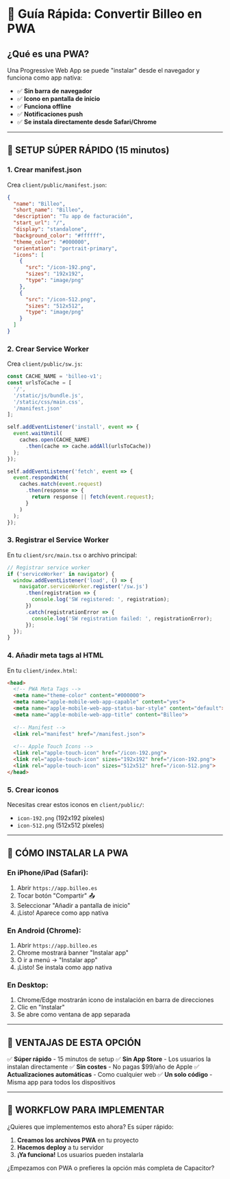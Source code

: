 # 📱 Guía Rápida: Convertir Billeo en PWA

## ¿Qué es una PWA?
Una Progressive Web App se puede "instalar" desde el navegador y funciona como app nativa:
- ✅ **Sin barra de navegador**
- ✅ **Icono en pantalla de inicio**
- ✅ **Funciona offline**
- ✅ **Notificaciones push**
- ✅ **Se instala directamente desde Safari/Chrome**

---

## 🚀 SETUP SÚPER RÁPIDO (15 minutos)

### 1. Crear manifest.json

Crea `client/public/manifest.json`:

```json
{
  "name": "Billeo",
  "short_name": "Billeo",
  "description": "Tu app de facturación",
  "start_url": "/",
  "display": "standalone",
  "background_color": "#ffffff",
  "theme_color": "#000000",
  "orientation": "portrait-primary",
  "icons": [
    {
      "src": "/icon-192.png",
      "sizes": "192x192",
      "type": "image/png"
    },
    {
      "src": "/icon-512.png",
      "sizes": "512x512",
      "type": "image/png"
    }
  ]
}
```

### 2. Crear Service Worker

Crea `client/public/sw.js`:

```javascript
const CACHE_NAME = 'billeo-v1';
const urlsToCache = [
  '/',
  '/static/js/bundle.js',
  '/static/css/main.css',
  '/manifest.json'
];

self.addEventListener('install', event => {
  event.waitUntil(
    caches.open(CACHE_NAME)
      .then(cache => cache.addAll(urlsToCache))
  );
});

self.addEventListener('fetch', event => {
  event.respondWith(
    caches.match(event.request)
      .then(response => {
        return response || fetch(event.request);
      }
    )
  );
});
```

### 3. Registrar el Service Worker

En tu `client/src/main.tsx` o archivo principal:

```typescript
// Registrar service worker
if ('serviceWorker' in navigator) {
  window.addEventListener('load', () => {
    navigator.serviceWorker.register('/sw.js')
      .then(registration => {
        console.log('SW registered: ', registration);
      })
      .catch(registrationError => {
        console.log('SW registration failed: ', registrationError);
      });
  });
}
```

### 4. Añadir meta tags al HTML

En tu `client/index.html`:

```html
<head>
  <!-- PWA Meta Tags -->
  <meta name="theme-color" content="#000000">
  <meta name="apple-mobile-web-app-capable" content="yes">
  <meta name="apple-mobile-web-app-status-bar-style" content="default">
  <meta name="apple-mobile-web-app-title" content="Billeo">
  
  <!-- Manifest -->
  <link rel="manifest" href="/manifest.json">
  
  <!-- Apple Touch Icons -->
  <link rel="apple-touch-icon" href="/icon-192.png">
  <link rel="apple-touch-icon" sizes="192x192" href="/icon-192.png">
  <link rel="apple-touch-icon" sizes="512x512" href="/icon-512.png">
</head>
```

### 5. Crear iconos

Necesitas crear estos iconos en `client/public/`:
- `icon-192.png` (192x192 píxeles)
- `icon-512.png` (512x512 píxeles)

---

## 📱 CÓMO INSTALAR LA PWA

### En iPhone/iPad (Safari):
1. Abrir `https://app.billeo.es`
2. Tocar botón "Compartir" 📤
3. Seleccionar "Añadir a pantalla de inicio"
4. ¡Listo! Aparece como app nativa

### En Android (Chrome):
1. Abrir `https://app.billeo.es`
2. Chrome mostrará banner "Instalar app"
3. O ir a menú → "Instalar app"
4. ¡Listo! Se instala como app nativa

### En Desktop:
1. Chrome/Edge mostrarán icono de instalación en barra de direcciones
2. Clic en "Instalar"
3. Se abre como ventana de app separada

---

## 🎯 VENTAJAS DE ESTA OPCIÓN

✅ **Súper rápido** - 15 minutos de setup
✅ **Sin App Store** - Los usuarios la instalan directamente
✅ **Sin costes** - No pagas $99/año de Apple
✅ **Actualizaciones automáticas** - Como cualquier web
✅ **Un solo código** - Misma app para todos los dispositivos

---

## 🚀 WORKFLOW PARA IMPLEMENTAR

¿Quieres que implementemos esto ahora? Es súper rápido:

1. **Creamos los archivos PWA** en tu proyecto
2. **Hacemos deploy** a tu servidor
3. **¡Ya funciona!** Los usuarios pueden instalarla

¿Empezamos con PWA o prefieres la opción más completa de Capacitor? 